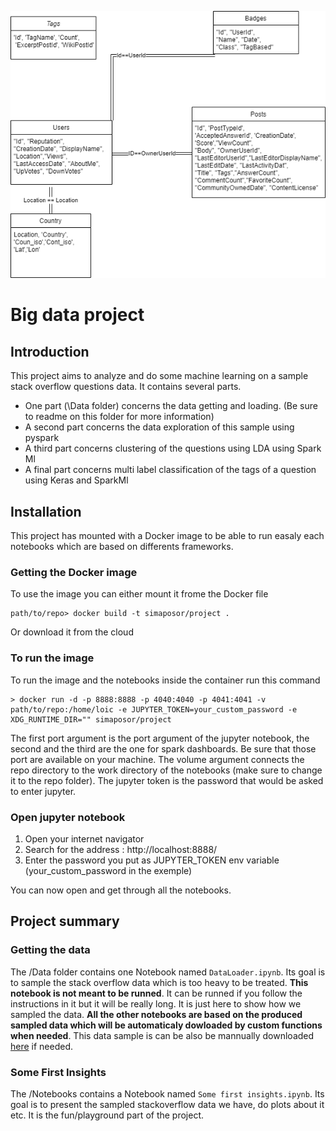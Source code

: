 ![alt text](Data_schema.png "Schema")
# Big data project
## Introduction
This project aims to analyze and do some machine learning on a sample stack overflow questions data. It contains several parts.
- One part (\Data folder) concerns the data getting and loading. (Be sure to readme on this folder for more information)
- A second part concerns the data exploration of this sample using pyspark
- A third part concerns clustering of the questions using LDA using Spark Ml
- A final part concerns multi label classification of the tags of a question using Keras and SparkMl

## Installation 
This project has mounted with a Docker image to be able to run easaly each notebooks which are based on differents frameworks. 

### Getting the Docker image
To use the image you can either mount it frome the Docker file 
```{shell}
path/to/repo> docker build -t simaposor/project .
```

Or download it  from the cloud 

### To run the image 
To run the image and the notebooks inside the container run this command
```{shell}
> docker run -d -p 8888:8888 -p 4040:4040 -p 4041:4041 -v path/to/repo:/home/loic -e JUPYTER_TOKEN=your_custom_password -e XDG_RUNTIME_DIR="" simaposor/project
```
The first port argument is the port argument of the jupyter notebook, the second and the third are the one for spark dashboards. Be sure that those port are available on your machine.
The volume argument connects the repo directory to the work directory of the notebooks (make sure to change it to the repo folder). The jupyter token is the password that would be asked to enter jupyter. 

### Open jupyter notebook 
1. Open your internet navigator
2. Search for the address : http://localhost:8888/
3. Enter the password you put as JUPYTER_TOKEN env variable (your_custom_password in the exemple)

You can now open and get through all the notebooks.

## Project summary
### Getting the data 
The /Data folder contains one Notebook named `DataLoader.ipynb`. Its goal is to sample the stack overflow data which is too heavy to be treated. **This notebook is not meant to be runned**. It can be runned if you follow the instructions in it but it will be really long. It is just here to show how we sampled the data. **All the other notebooks are based on the produced sampled data which will be automaticaly dowloaded by custom functions when needed**. This data sample is can be also be mannually downloaded [here](https://drive.google.com/drive/folders/1ddsBX4I4hZ8pordSKf5cHRaVBnNVOcKk) if needed.

### Some First Insights
The /Notebooks contains a Notebook named `Some first insights.ipynb`. Its goal is to present the sampled stackoverflow data we have, do plots about it etc. It is the fun/playground part of the project.